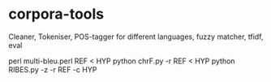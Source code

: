 # corpora-tools
Cleaner, Tokeniser, POS-tagger for different languages, fuzzy matcher, tfidf, eval

perl multi-bleu.perl REF < HYP
python chrF.py  -r  REF < HYP
python RIBES.py -z -r REF -c HYP
